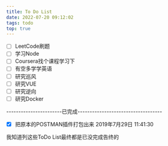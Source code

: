 ```yaml
---
title: To Do List
date: 2022-07-20 09:12:02
tags: todo
top: true
---
```


- [ ] LeetCode刷题
- [ ] 学习Node
- [ ] Coursera找个课程学习下
- [ ] 有空多学学英语
- [ ] 研究巡风
- [ ] 研究VUE
- [ ] 研究逆向
- [ ] 研究Docker

-----------------------已完成-----------------------------------
- [x] 把原本的POSTMAN插件打包出来  2019年7月29日 11:41:30


我知道列这些ToDo List最终都是已没完成告终的
